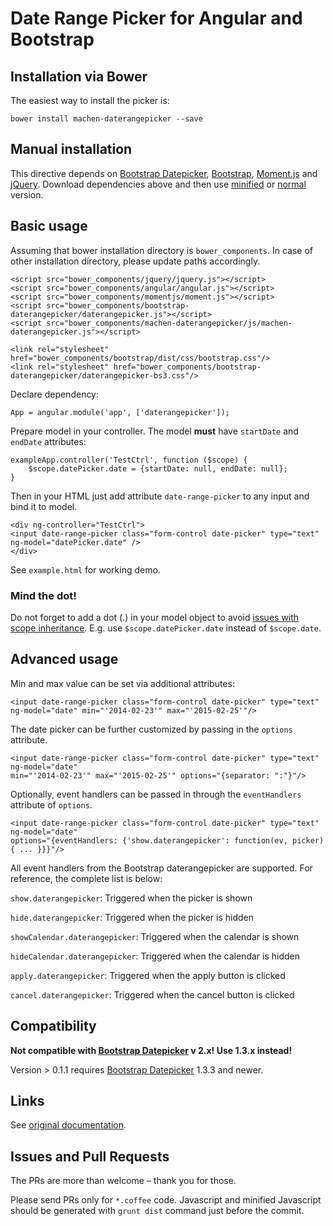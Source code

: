 # Date Range Picker for Angular and Bootstrap

## Installation via Bower
The easiest way to install the picker is:
```
bower install machen-daterangepicker --save
```
## Manual installation
This directive depends on [Bootstrap Datepicker](https://github.com/dangrossman/bootstrap-daterangepicker), [Bootstrap](http://getbootstrap.com), [Moment.js](http://momentjs.com/) and [jQuery](http://jquery.com/).
Download dependencies above and then use [minified](js/machen-daterangepicker.min.js) or [normal](machen-daterangepicker.js) version.

## Basic usage
Assuming that bower installation directory is `bower_components`. In case of other installation directory, please update paths accordingly.

```
<script src="bower_components/jquery/jquery.js"></script>
<script src="bower_components/angular/angular.js"></script>
<script src="bower_components/momentjs/moment.js"></script>
<script src="bower_components/bootstrap-daterangepicker/daterangepicker.js"></script>
<script src="bower_components/machen-daterangepicker/js/machen-daterangepicker.js"></script>

<link rel="stylesheet" href="bower_components/bootstrap/dist/css/bootstrap.css"/>
<link rel="stylesheet" href="bower_components/bootstrap-daterangepicker/daterangepicker-bs3.css"/>
```

Declare dependency:

```
App = angular.module('app', ['daterangepicker']);
```

Prepare model in your controller. The model **must** have `startDate` and `endDate` attributes:

```
exampleApp.controller('TestCtrl', function ($scope) {
	$scope.datePicker.date = {startDate: null, endDate: null};
}
```


Then in your HTML just add attribute `date-range-picker` to any input and bind it to model.

```
<div ng-controller="TestCtrl">
<input date-range-picker class="form-control date-picker" type="text" ng-model="datePicker.date" />
</div>
```

See `example.html` for working demo.

### Mind the dot!
Do not forget to add a dot (.) in your model object to avoid [issues with scope inheritance](https://github.com/angular/angular.js/wiki/Understanding-Scopes). E.g. use `$scope.datePicker.date` instead of `$scope.date`.

## Advanced usage
Min and max value can be set via additional attributes:

```
<input date-range-picker class="form-control date-picker" type="text" ng-model="date" min="'2014-02-23'" max="'2015-02-25'"/>
```

The date picker can be further customized by passing in the `options` attribute.

```
<input date-range-picker class="form-control date-picker" type="text" ng-model="date"
min="'2014-02-23'" max="'2015-02-25'" options="{separator: ":"}"/>
```

Optionally, event handlers can be passed in through the `eventHandlers` attribute of `options`.

```
<input date-range-picker class="form-control date-picker" type="text" ng-model="date"
options="{eventHandlers: {'show.daterangepicker': function(ev, picker) { ... }}}"/>
```

All event handlers from the Bootstrap daterangepicker are supported. For reference, the complete list is below:

`show.daterangepicker`: Triggered when the picker is shown

`hide.daterangepicker`: Triggered when the picker is hidden

`showCalendar.daterangepicker`: Triggered when the calendar is shown

`hideCalendar.daterangepicker`: Triggered when the calendar is hidden

`apply.daterangepicker`: Triggered when the apply button is clicked

`cancel.daterangepicker`: Triggered when the cancel button is clicked

## Compatibility
**Not compatible with [Bootstrap Datepicker](https://github.com/dangrossman/bootstrap-daterangepicker) v 2.x! Use 1.3.x instead!**

Version > 0.1.1 requires [Bootstrap Datepicker](https://github.com/dangrossman/bootstrap-daterangepicker) 1.3.3 and newer.

## Links
See [original documentation](https://github.com/dangrossman/bootstrap-daterangepicker).

## Issues and Pull Requests
The PRs are more than welcome – thank you for those.

Please send PRs only for `*.coffee` code. Javascript and minified Javascript should be generated with `grunt dist` command
just before the commit.